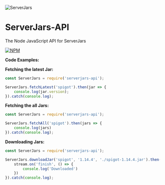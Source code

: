 ![ServerJars](https://serverjars.com/assets/img/icon_small.png)
# ServerJars-API
The Node JavaScript API for ServerJars

[![NPM](https://nodei.co/npm/serverjars-api.png)](https://nodei.co/npm/serverjars-api/)

**Code Examples:**

**Fetching the latest Jar:**
```javascript
const ServerJars = require('serverjars-api');

ServerJars.fetchLatest('spigot').then(jar => {
    console.log(jar.version);
}).catch(console.log);
```

**Fetching the all Jars:**
```javascript
const ServerJars = require('serverjars-api');

ServerJars.fetchAll('spigot').then(jars => {
    console.log(jars)
}).catch(console.log);
```

**Downloading Jars:**
```javascript
const ServerJars = require('serverjars-api');

ServerJars.downloadJar('spigot', '1.14.4', './spigot-1.14.4.jar').then(stream => {
    stream.on('finish', () => {
        console.log('Downloaded')
    })
}).catch(console.log);
```
